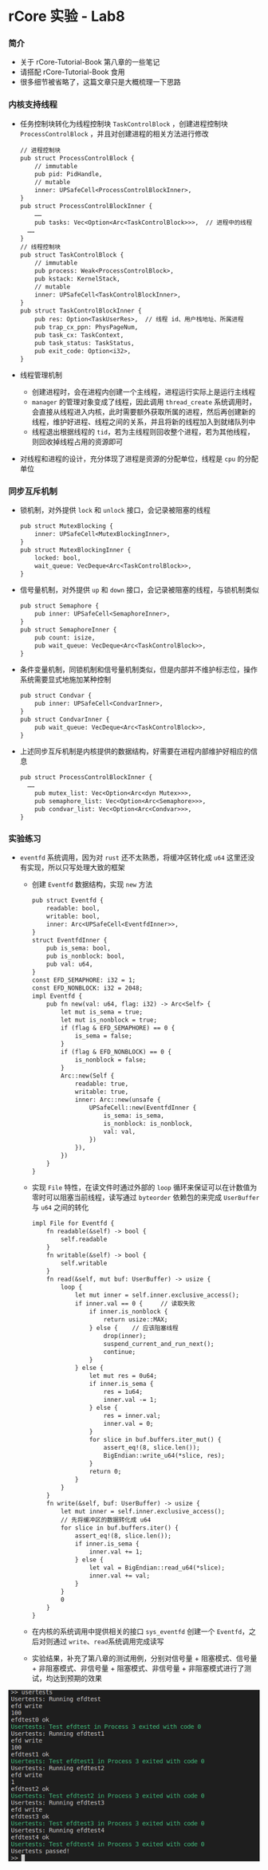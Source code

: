 # rCore 实验 - Lab8

### 简介

- 关于 rCore-Tutorial-Book 第八章的一些笔记
- 请搭配 rCore-Tutorial-Book 食用
- 很多细节被省略了，这篇文章只是大概梳理一下思路

### 内核支持线程

- 任务控制块转化为线程控制块 `TaskControlBlock` ，创建进程控制块 `ProcessControlBlock` ，并且对创建进程的相关方法进行修改

  ```
  // 进程控制块
  pub struct ProcessControlBlock {
      // immutable
      pub pid: PidHandle,
      // mutable
      inner: UPSafeCell<ProcessControlBlockInner>,
  }
  pub struct ProcessControlBlockInner {
      ……
      pub tasks: Vec<Option<Arc<TaskControlBlock>>>,  // 进程中的线程
  	……
  }
  // 线程控制块
  pub struct TaskControlBlock {
      // immutable
      pub process: Weak<ProcessControlBlock>,
      pub kstack: KernelStack,
      // mutable
      inner: UPSafeCell<TaskControlBlockInner>,
  }
  pub struct TaskControlBlockInner {
      pub res: Option<TaskUserRes>,  // 线程 id、用户栈地址、所属进程
      pub trap_cx_ppn: PhysPageNum,
      pub task_cx: TaskContext,
      pub task_status: TaskStatus,
      pub exit_code: Option<i32>,
  }
  ```

- 线程管理机制

  - 创建进程时，会在进程内创建一个主线程，进程运行实际上是运行主线程
  - `manager` 的管理对象变成了线程，因此调用 `thread_create` 系统调用时，会直接从线程进入内核，此时需要额外获取所属的进程，然后再创建新的线程，维护好进程、线程之间的关系，并且将新的线程加入到就绪队列中
  - 线程退出根据线程的 `tid`，若为主线程则回收整个进程，若为其他线程，则回收掉线程占用的资源即可

- 对线程和进程的设计，充分体现了进程是资源的分配单位，线程是 `cpu` 的分配单位

### 同步互斥机制

- 锁机制，对外提供 `lock` 和 `unlock` 接口，会记录被阻塞的线程

  ```
  pub struct MutexBlocking {
      inner: UPSafeCell<MutexBlockingInner>,
  }
  pub struct MutexBlockingInner {
      locked: bool,
      wait_queue: VecDeque<Arc<TaskControlBlock>>,
  }
  ```

- 信号量机制，对外提供 `up` 和 `down` 接口，会记录被阻塞的线程，与锁机制类似

  ```
  pub struct Semaphore {
      pub inner: UPSafeCell<SemaphoreInner>,
  }
  pub struct SemaphoreInner {
      pub count: isize,
      pub wait_queue: VecDeque<Arc<TaskControlBlock>>,
  }
  ```

- 条件变量机制，同锁机制和信号量机制类似，但是内部并不维护标志位，操作系统需要显式地施加某种控制

  ```
  pub struct Condvar {
      pub inner: UPSafeCell<CondvarInner>,
  }
  pub struct CondvarInner {
      pub wait_queue: VecDeque<Arc<TaskControlBlock>>,
  }
  ```

- 上述同步互斥机制是内核提供的数据结构，好需要在进程内部维护好相应的信息

  ```
  pub struct ProcessControlBlockInner {
  	……
      pub mutex_list: Vec<Option<Arc<dyn Mutex>>>,
      pub semaphore_list: Vec<Option<Arc<Semaphore>>>,
      pub condvar_list: Vec<Option<Arc<Condvar>>>,
  }
  ```

### 实验练习

- `eventfd` 系统调用，因为对 `rust` 还不太熟悉，将缓冲区转化成 `u64` 这里还没有实现，所以只写处理大致的框架

  - 创建 `Eventfd` 数据结构，实现 `new` 方法

    ```
    pub struct Eventfd {
    	readable: bool,
    	writable: bool,
    	inner: Arc<UPSafeCell<EventfdInner>>,
    }
    struct EventfdInner {
    	pub is_sema: bool,
        pub is_nonblock: bool,
    	pub val: u64,
    }
    const EFD_SEMAPHORE: i32 = 1;
    const EFD_NONBLOCK: i32 = 2048;
    impl Eventfd {
    	pub fn new(val: u64, flag: i32) -> Arc<Self> {
    		let mut is_sema = true;
            let mut is_nonblock = true;
    		if (flag & EFD_SEMAPHORE) == 0 {
    			is_sema = false;
    		}
            if (flag & EFD_NONBLOCK) == 0 {
    			is_nonblock = false;
    		}
    		Arc::new(Self {
    			readable: true,
    			writable: true,
    			inner: Arc::new(unsafe {
    				UPSafeCell::new(EventfdInner {
    					is_sema: is_sema,
                        is_nonblock: is_nonblock,
    					val: val,
    				})
    			}),
    		})
    	}
    }
    ```

  - 实现 `File` 特性，在读文件时通过外部的 `loop` 循环来保证可以在计数值为零时可以阻塞当前线程，读写通过 `byteorder` 依赖包的来完成 `UserBuffer` 与 `u64` 之间的转化

    ```
    impl File for Eventfd {
    	fn readable(&self) -> bool {
            self.readable
        }
        fn writable(&self) -> bool {
            self.writable
        }
        fn read(&self, mut buf: UserBuffer) -> usize {
            loop {
                let mut inner = self.inner.exclusive_access();
                if inner.val == 0 {     // 读取失败
                    if inner.is_nonblock {
                        return usize::MAX;
                    } else {    // 应该阻塞线程
                        drop(inner);
                        suspend_current_and_run_next();
                        continue;
                    }
                } else {
                    let mut res = 0u64;
                    if inner.is_sema {
                        res = 1u64;
                        inner.val -= 1;
                    } else {
                        res = inner.val;
                        inner.val = 0;
                    }
                    for slice in buf.buffers.iter_mut() {
                        assert_eq!(8, slice.len());
                        BigEndian::write_u64(*slice, res);
                    }
                    return 0;
                }
            }
        }
        fn write(&self, buf: UserBuffer) -> usize {
            let mut inner = self.inner.exclusive_access();
            // 先将缓冲区的数据转化成 u64
            for slice in buf.buffers.iter() {
                assert_eq!(8, slice.len());
                if inner.is_sema {
                    inner.val += 1;
                } else {
                    let val = BigEndian::read_u64(*slice);
                    inner.val += val;
                }
            }
            0
        }
    }
    ```

  - 在内核的系统调用中提供相关的接口 `sys_eventfd` 创建一个 `Eventfd`，之后对则通过 `write`、`read`系统调用完成读写

  - 实验结果，补充了第八章的测试用例，分别对信号量 + 阻塞模式、信号量 + 非阻塞模式、非信号量 + 阻塞模式、非信号量 + 非阻塞模式进行了测试，均达到预期的效果


<img src = "../assets/lab8/lab8res.png">